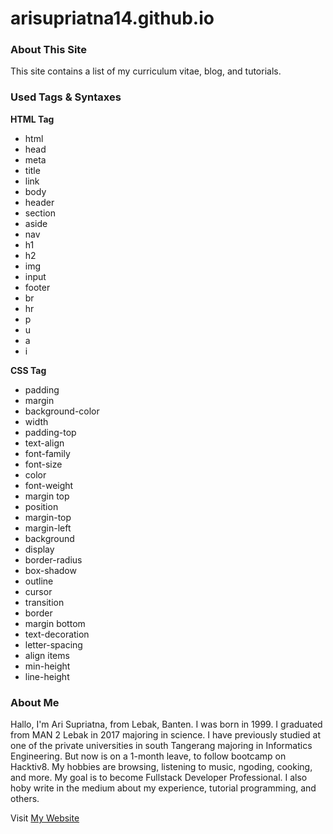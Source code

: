 # arisupriatna14.github.io

### About This Site
This site contains a list of my curriculum vitae, blog, and tutorials.
### Used Tags & Syntaxes

**HTML Tag**
- html
- head
- meta
- title
- link
- body
- header
- section
- aside
- nav
- h1
- h2
- img
- input
- footer
- br
- hr
- p
- u
- a
- i

**CSS Tag**
- padding
- margin
- background-color
- width
- padding-top
- text-align
- font-family
- font-size
- color
- font-weight
- margin top 
- position
- margin-top
- margin-left
- background
- display
- border-radius
- box-shadow
- outline
- cursor
- transition
- border
- margin bottom
- text-decoration
- letter-spacing
- align items
- min-height
- line-height

### About Me
Hallo, I'm Ari Supriatna, from Lebak, Banten. I was born in 1999. I graduated from MAN 2 Lebak in 2017 majoring in science. I have previously studied at one of the private universities in south Tangerang majoring in Informatics Engineering. But now is on a 1-month leave, to follow bootcamp on Hacktiv8.
My hobbies are browsing, listening to music, ngoding, cooking, and more. My goal is to become Fullstack Developer Professional. I also hoby write in the medium about my experience, tutorial programming, and others.


Visit [My Website](http://arisupriatna14.github.io/)
